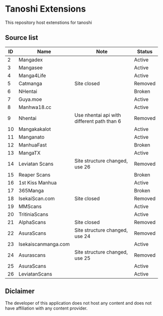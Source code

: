# Tanoshi Extensions
This repository host extenstions for tanoshi

## Source list
| ID  | Name                | Note                                       | Status  |
|-----|---------------------|--------------------------------------------|---------|
| 2   | Mangadex            |                                            | Active  |
| 3   | Mangasee            |                                            | Active  |
| 4   | Manga4Life          |                                            | Active  |
| 5   | Catmanga            | Site closed                                | Removed |
| 6   | NHentai             |                                            | Broken  |
| 7   | Guya.moe            |                                            | Active  |
| 8   | Manhwa18.cc         |                                            | Active  |
| 9   | Nhentai             | Use nhentai api with different path than 6 | Removed |
| 10  | Mangakakalot        |                                            | Active  |
| 11  | Manganato           |                                            | Active  |
| 12  | ManhuaFast          |                                            | Broken  |
| 13  | MangaTX             |                                            | Active  |
| 14  | Leviatan Scans      | Site structure changed, use 26             | Removed |
| 15  | Reaper Scans        |                                            | Broken  |
| 16  | 1st Kiss Manhua     |                                            | Active  |
| 17  | 365Manga            |                                            | Broken  |
| 18  | IsekaiScan.com      | Site closed                                | Removed |
| 19  | MMScans             |                                            | Active  |
| 20  | TritiniaScans       |                                            | Active  |
| 21  | AlphaScans          | Site closed                                | Removed |
| 22  | AsuraScans          | Site structure changed, use 24             | Removed |
| 23  | Isekaiscanmanga.com |                                            | Active  |
| 24  | Asurascans          | Site structure changed, use 25             | Removed |
| 25  | AsuraScans          |                                            | Active  |
| 26  | LeviatanScans       |                                            | Active  |

## Diclaimer
The developer of this application does not host any content and does not have affiliation with any content provider.
